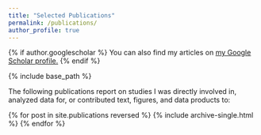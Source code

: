 ```yaml
---
title: "Selected Publications"
permalink: /publications/
author_profile: true
---
```


{% if author.googlescholar %}
  You can also find my articles on <u><a href="{{author.googlescholar}}">my Google Scholar profile</a>.</u>
{% endif %}

{% include base_path %}

The following publications report on studies I was directly involved in, analyzed data for, or contributed text, figures, and data products to:

{% for post in site.publications reversed %}
  {% include archive-single.html %}
{% endfor %}
